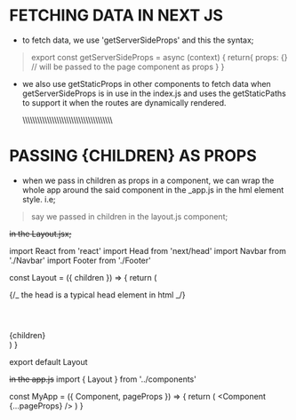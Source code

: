 # FETCHING DATA IN NEXT JS

- to fetch data, we use 'getServerSideProps' and this the syntax;

> export const getServerSideProps = async (context) {
> return{
> props: {} // will be passed to the page component as props
> }
> }

- we also use getStaticProps in other components to fetch data when getServerSideProps is in use in the index.js and uses the getStaticPaths to support it when the routes are dynamically rendered.

  \\\\\\\\\\\\\\\\\\\\\\\\\\\\\\\\\\\\\\\\\\\\\\\\\\\\\\\\\\\\\\\\\\\\\\\\\\

# PASSING {CHILDREN} AS PROPS

- when we pass in children as props in a component, we can wrap the whole app around the said component in the \_app.js in the hml element style. i.e;

> say we passed in children in the layout.js component;

~~in the Layout.jsx;~~

import React from 'react'
import Head from 'next/head'
import Navbar from './Navbar'
import Footer from './Footer'

const Layout = ({ children }) => {
return (

<div className='layout'>
{/_ the head is a typical head element in html _/}
<Head>
<title>ZENO</title>
</Head>
<header>
<Navbar />
</header>
<main className='main-container'>{children}</main>
<footer>
<Footer />
</footer>
</div>
)
}

export default Layout

~~in the app.js~~
import { Layout } from '../components'

const MyApp = ({ Component, pageProps }) => {
return (
<Layout>
<Component {...pageProps} />
</Layout>
)
}
